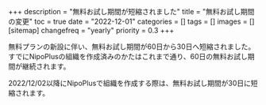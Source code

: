 +++
description = "無料お試し期間が短縮されました"
title = "無料お試し期間の変更"
toc = true
date = "2022-12-01"
categories = []
tags = []
images = []
[sitemap]
  changefreq = "yearly"
  priority = 0.3
+++

無料プランの新設に伴い、無料お試し期間が60日から30日へ短縮されました。
すでにNipoPlusの組織を作成済みのかたはこれまで通り、60日の無料お試し期間が継続されます。

2022/12/02以降にNipoPlusで組織を作成する際は、無料お試し期間が30日に短縮されます。
